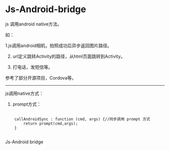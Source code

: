 Js-Android-bridge
=================
js 调用android native方法。

如：

1.js调用android相机，拍照成功后异步返回图片路径。

2. url定义跳转Activity的路径，从html页面跳转到Activity。

3. 打电话，发短信等。

参考了部分开源项目，Cordova等。

------------------

js调用native方式：

1. prompt方式：
  
  <code>
    callAndroidSync : function (cmd, args) {//同步调用 prompt 方式
        return prompt(cmd,args);
    }
  </code>



Js-Android bridge
